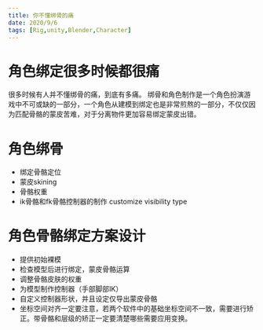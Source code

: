 ```yaml
---
title: 你不懂绑骨的痛
date: 2020/9/6
tags: [Rig,unity,Blender,Character]
---
```


# 角色绑定很多时候都很痛
很多时候有人并不懂绑骨的痛，到底有多痛。
绑骨和角色制作是一个角色扮演游戏中不可或缺的一部分，一个角色从建模到绑定也是非常煎熬的一部分，不仅仅因为匹配骨骼的蒙皮苦难，对于分离物件更加容易绑定蒙皮出错。

# 角色绑骨

- 绑定骨骼定位
- 蒙皮skining
- 骨骼权重
- ik骨骼和fk骨骼控制器的制作 customize visibility type

# 角色骨骼绑定方案设计
+ 提供初始裸模
+ 检查模型后进行绑定，蒙皮骨骼运算
+ 调整骨骼皮肤的权重
+ 为模型制作控制器（手部脚部IK）
+ 自定义控制器形状，并且设定仅导出蒙皮骨骼
+ 坐标空间对齐一定要注意，若两个软件中的基础坐标空间不一致，需要进行矫正。带骨骼和层级的矫正一定要清楚哪些需要应用变换。